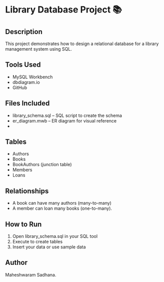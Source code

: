 # Library Database Project 📚

## Description
This project demonstrates how to design a relational database for a library management system using SQL.

## Tools Used
- MySQL Workbench
- dbdiagram.io
- GitHub

## Files Included
- library_schema.sql – SQL script to create the schema
- er_diagram.mwb – ER diagram for visual reference
- 
## Tables
- Authors
- Books
- BookAuthors (junction table)
- Members
- Loans

## Relationships
- A book can have many authors (many-to-many)
- A member can loan many books (one-to-many).

## How to Run
1. Open library_schema.sql in your SQL tool
2. Execute to create tables
3. Insert your data or use sample data

## Author
Maheshwaram Sadhana.
